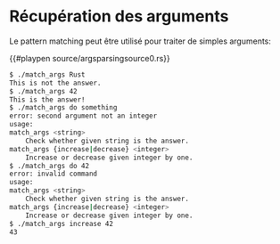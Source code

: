 # Récupération des arguments

Le pattern matching peut être utilisé pour traiter de simples arguments:

{{#playpen source/argsparsingsource0.rs}}

```bash
$ ./match_args Rust
This is not the answer.
$ ./match_args 42
This is the answer!
$ ./match_args do something
error: second argument not an integer
usage:
match_args <string>
    Check whether given string is the answer.
match_args {increase|decrease} <integer>
    Increase or decrease given integer by one.
$ ./match_args do 42
error: invalid command
usage:
match_args <string>
    Check whether given string is the answer.
match_args {increase|decrease} <integer>
    Increase or decrease given integer by one.
$ ./match_args increase 42
43
```
